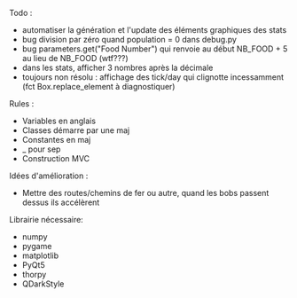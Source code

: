 Todo :
- automatiser la génération et l'update des éléments graphiques des stats
- bug division par zéro quand population = 0 dans debug.py
- bug parameters.get("Food Number") qui renvoie au début NB_FOOD + 5 au lieu de NB_FOOD (wtf???)
- dans les stats, afficher 3 nombres après la décimale
- toujours non résolu : affichage des tick/day qui clignotte incessamment (fct Box.replace_element à diagnostiquer)

Rules :
- Variables en anglais
- Classes démarre par une maj
- Constantes en maj
- _ pour sep
- Construction MVC

Idées d'amélioration :
- Mettre des routes/chemins de fer ou autre, quand les bobs passent dessus ils accélèrent

Librairie nécessaire:
- numpy
- pygame
- matplotlib
- PyQt5
- thorpy
- QDarkStyle
